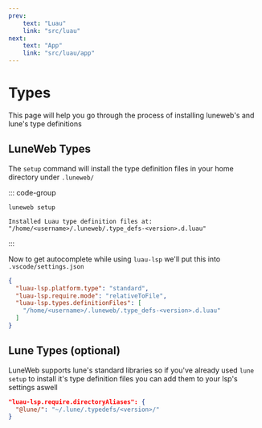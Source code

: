 ```yaml
---
prev:
    text: "Luau"
    link: "src/luau"
next:
    text: "App"
    link: "src/luau/app"
---
```


# Types

This page will help you go through the process of installing
luneweb's and lune's type definitions

## LuneWeb Types

The `setup` command will install the type definition files in your home directory
under `.luneweb/`

::: code-group

```shell
luneweb setup
```

```shell [output]
Installed Luau type definition files at: "/home/<username>/.luneweb/.type_defs-<version>.d.luau"
```

:::

Now to get autocomplete while using `luau-lsp` we'll put this into `.vscode/settings.json`

```json
{
  "luau-lsp.platform.type": "standard",
  "luau-lsp.require.mode": "relativeToFile",
  "luau-lsp.types.definitionFiles": [
    "/home/<username>/.luneweb/.type_defs-<version>.d.luau"
  ]
}
```

## Lune Types (optional)

LuneWeb supports lune's standard libraries
so if you've already used `lune setup` to install it's type definition files
you can add them to your lsp's settings aswell

```json
"luau-lsp.require.directoryAliases": {
  "@lune/": "~/.lune/.typedefs/<version>/"
}
```
